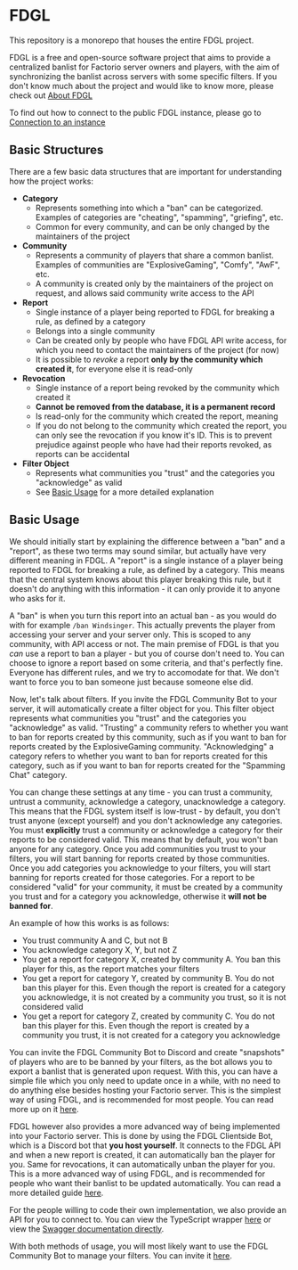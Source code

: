 # FDGL

This repository is a monorepo that houses the entire FDGL project.

FDGL is a free and open-source software project that aims to provide a centralized banlist for Factorio server owners and players, with the aim
of synchronizing the banlist across servers with some specific filters. If you don't know much about the project and would like to know more,
please check out [About FDGL](#about-fdgl)

To find out how to connect to the public FDGL instance, please go to [Connection to an instance](./getting-started/connect-to-instance.md)

## Basic Structures

There are a few basic data structures that are important for understanding how the project works:
- **Category**
	- Represents something into which a "ban" can be categorized. Examples of categories are "cheating", "spamming", "griefing", etc.
	- Common for every community, and can be only changed by the maintainers of the project
- **Community**
	- Represents a community of players that share a common banlist. Examples of communities are "ExplosiveGaming", "Comfy", "AwF", etc.
	- A community is created only by the maintainers of the project on request, and allows said community write access to the API
- **Report**
	- Single instance of a player being reported to FDGL for breaking a rule, as defined by a category
	- Belongs into a single community
	- Can be created only by people who have FDGL API write access, for which you need to contact the maintainers of the project (for now)
	- It is possible to *revoke* a report **only by the community which created it**, for everyone else it is read-only
- **Revocation**
	- Single instance of a report being revoked by the community which created it
	- **Cannot be removed from the database, it is a permanent record**
	- Is read-only for the community which created the report, meaning
	- If you do not belong to the community which created the report, you can only see the revocation if you know it's ID. This is to prevent
	  prejudice against people who have had their reports revoked, as reports can be accidental
- **Filter Object**
	- Represents what communities you "trust" and the categories you "acknowledge" as valid
	- See [Basic Usage](#basic-usage) for a more detailed explanation

## Basic Usage

We should initially start by explaining the difference between a "ban" and a "report", as these two terms may sound similar, but actually have very different
meaning in FDGL. A "report" is a single instance of a player being reported to FDGL for breaking a rule, as defined by a category. This means that the central
system knows about this player breaking this rule, but it doesn't do anything with this information - it can only provide it to anyone who asks for it.

A "ban" is when you turn this report into an actual ban - as you would do with for example `/ban Windsinger`. This actually prevents the player from accessing
your server and your server only. This is scoped to any community, with API access or not. The main premise of FDGL is that you *can* use a report to ban a
player - but you of course don't need to. You can choose to ignore a report based on some criteria, and that's perfectly fine. Everyone has different rules, and
we try to accomodate for that. We don't want to force you to ban someone just because someone else did.

Now, let's talk about filters. If you invite the FDGL Community Bot to your server, it will automatically create a filter object for you. This filter object
represents what communities you "trust" and the categories you "acknowledge" as valid. "Trusting" a community refers to whether you want to ban for reports
created by this community, such as if you want to ban for reports created by the ExplosiveGaming community. "Acknowledging" a category refers to whether you
want to ban for reports created for this category, such as if you want to ban for reports created for the "Spamming Chat" category.

You can change these settings at any time - you can trust a community, untrust a community, acknowledge a category, unacknowledge a category. This means that
the FDGL system itself is low-trust - by default, you don't trust anyone (except yourself) and you don't acknowledge any categories. You must **explicitly** trust a community
or acknowledge a category for their reports to be considered valid. This means that by default, you won't ban anyone for any category. Once you add communities
you trust to your filters, you will start banning for reports created by those communities. Once you add categories you acknowledge to your filters, you will
start banning for reports created for those categories. For a report to be considered "valid" for your community, it must be created by a community you trust
and for a category you acknowledge, otherwise it **will not be banned for**.

An example of how this works is as follows:
- You trust community A and C, but not B
- You acknowledge category X, Y, but not Z
- You get a report for category X, created by community A. You ban this player for this, as the report matches your filters
- You get a report for category Y, created by community B. You do not ban this player for this. Even though the report is created for a category you acknowledge,
  it is not created by a community you trust, so it is not considered valid
- You get a report for category Z, created by community C. You do not ban this player for this. Even though the report is created by a community you trust, it
  is not created for a category you acknowledge

You can invite the FDGL Community Bot to Discord and create "snapshots" of players who are to be banned by your filters, as the bot allows you to export a
banlist that is generated upon request. With this, you can have a simple file which you only need to update once in a while, with no need to do anything else
besides hosting your Factorio server. This is the simplest way of using FDGL, and is recommended for most people. You can read more up on it
[here](./getting-started/connect-to-instance.md#generating-a-banlist-only).

FDGL however also provides a more advanced way of being implemented into your Factorio server. This is done by using the FDGL Clientside Bot, which is a Discord
bot that **you host yourself**. It connects to the FDGL API and when a new report is created, it can automatically ban the player for you. Same for revocations,
it can automatically unban the player for you. This is a more advanced way of using FDGL, and is recommended for people who want their banlist to be updated
automatically. You can read a more detailed guide [here](./getting-started/connect-to-instance.md#using-the-clientside-bot).

For the people willing to code their own implementation, we also provide an API for you to connect to. You can view the TypeScript wrapper
[here](./getting-started/connect-to-instance.md#connecting-to-the-api) or view the [Swagger documentation directly](https://factoriobans.club/api/documentation/static/index.html).

With both methods of usage, you will most likely want to use the FDGL Community Bot to manage your filters. You can invite it [here](https://discord.com/api/oauth2/authorize?client_id=817908486494617621&scope=bot+identify+applications.commands+applications.commands.permissions.update&response_type=code&redirect_uri=https%3A%2F%2Ffactoriobans.club%2Fapi%2Fdiscord%2Foauth%2Fcallback&permissions=156766628928).
